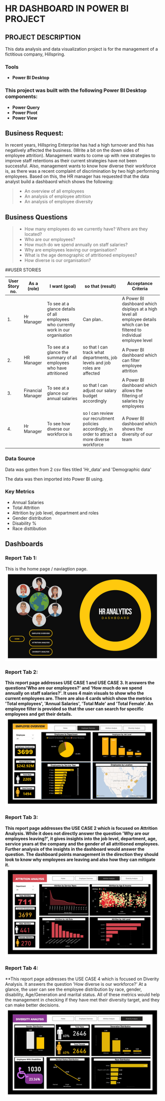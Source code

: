 # HR DASHBOARD IN POWER BI PROJECT

## PROJECT DESCRIPTION
This data analysis and data visualization project is for the management of a fictitious company, Hillspring.

### Tools
* **Power BI Desktop**

### This project was built with the following Power BI Desktop components:
* **Power Query**
* **Power Pivot**
* **Power View**


## Business Request:
In recent years, Hillspring Enterprise has had a high turnover and this has negatively affected the business. (Write a bit on the down sides of employee attrition). Management wants to come up with new strategies to improve staff retentions as their current strategies have not been successful. Also, management wants to know how diverse their workforce is, as there was a recent complaint of discrimination by two high performing employees. 
Based on this, the HR manager has requested that the data analyst build a dashbaord which shows the following:
>* An overview of all employees
>* An analysis of employee attrition
>* An analysis of employee diversity

## Business Questions
> * How many employees do we currently have? Where are they located?
> * Who are our employees?
> * How much do we spend annually on staff salaries?
> * Why are employees leaving our organisation?
> * What is the age demographic of attritioned employees?
> * How diverse is our organisation? 

##USER STORIES  

| User Story no. | As a (role) | I want (goal) | so that (result) | Acceptance Criteria |
|------| ------ | ---- | --- |--- |
| 1.  | Hr Manager | To see at a glance details of all employees who currently work in our organisation | Can plan.. | A Power BI dashboard which dsiplays at a high level all employee details which can be filtered to individual employee level |
| 2. | HR Manager | To see at a glance the summary of all employees who have attritioned | so that I can track what departments, job levels and job roles are affected | A Power BI dashboard which can filter employee attrition | 
| 3. | Financial Manager | To see at a glance our annual salaries | so that I can adjust our salary budget accordingly | A Power BI dashboard which allows the filtering of salaries by employees |
| 4. | Hr Manager | To see how diverse our workforce is | so I can review our recruitment policies accordingly, in order to attract a more diverse workforce | A Power BI dashboard which shows the diversity of our team | 

### Data Source
Data was gotten from 2 csv files titled 'Hr_data' and 'Demographic data'

The data was then imported into Power BI using. 

### Key Metrics
* Annual Salaries 
* Total Attrition
* Attrition by job level, department and roles
* Gender distribution
* Disability %
* Race disttibution 

## Dashboards
### Report Tab 1:
This is the home page / naviagtion page. 
![Dashboard](https://github.com/Jennie-Techie/HR-Data-visualization-with-Power-BI/blob/b350c72948ef401543889345e00317e1a1ae206a/HR%20Analytics%20Project_page-0001.jpg)

### Report Tab 2:
 
**This report page addresses USE CASE 1 and USE CASE 3. It answers the questions'Who are our employees?' and 'How much do we spend annually on staff salaries?'. 
It uses 4 main visuals to show who the current employees are. There are also 4 cards which show the metrics 'Total employees', 'Annual Salaries', 'Total Male' and 'Total Female'. An employee filter is provided so that the user can search for specific employees and get their details.** 
![Dashbaord](https://github.com/Jennie-Techie/HR-Data-visualization-with-Power-BI/blob/8d3c66bb0688f3d67314a9aca3a41f5a67b8a29c/HR%20Analytics%20Project_page-0002.jpg)

### Report Tab 3: 
**This report page addresses the USE CASE 2 which is focused on Attrition Analysis. While it does not directly answer the question 'Why are our employees leaving?', it gives insights into the job level, department, age, service years at the company and the gender of all attritioned employees. Further analysis of the insights in the dashboard would answer the question. The dashboard points management in the direction they should look to know why employees are leaving and also how they can mitigate it.**
![Dashboard](https://github.com/Jennie-Techie/HR-Data-visualization-with-Power-BI/blob/8d3c66bb0688f3d67314a9aca3a41f5a67b8a29c/HR%20Analytics%20Project_page-0003.jpg)

### Report Tab 4:
**This report page addresses the USE CASE 4 which is focused on Diverity Analysis. It answers the question 'How diverse is our workforce?' At a glance, the user can see the employee distribution by race, gender, disability, Age/Generation and marital status. All of these metrics would help the management in checking if they have met their diversity target, and they can make better decisions.
![Dashbaord](https://github.com/Jennie-Techie/HR-Data-visualization-with-Power-BI/blob/8d3c66bb0688f3d67314a9aca3a41f5a67b8a29c/HR%20Analytics%20Project_page-0004.jpg)
